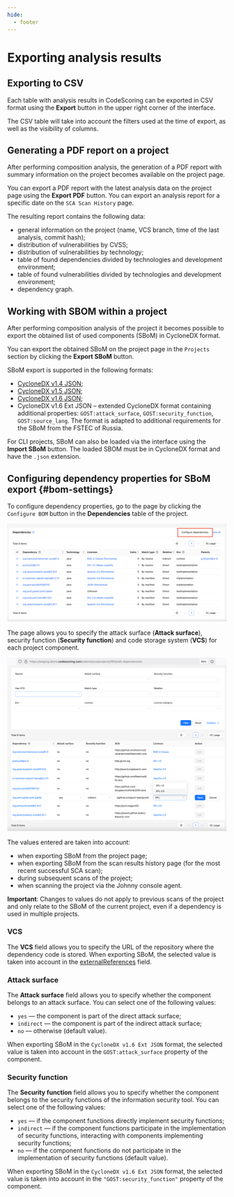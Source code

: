 ```yaml
---
hide:
  - footer
---
```

# Exporting analysis results

## Exporting to CSV

Each table with analysis results in CodeScoring can be exported in CSV format using the **Export** button in the upper right corner of the interface.

The CSV table will take into account the filters used at the time of export, as well as the visibility of columns.

## Generating a PDF report on a project

After performing composition analysis, the generation of a PDF report with summary information on the project becomes available on the project page.

You can export a PDF report with the latest analysis data on the project page using the **Export PDF** button. You can export an analysis report for a specific date on the `SCA Scan History` page.

The resulting report contains the following data:

- general information on the project (name, VCS branch, time of the last analysis, commit hash);
- distribution of vulnerabilities by CVSS;
- distribution of vulnerabilities by technology;
- table of found dependencies divided by technologies and development environment;
- table of found vulnerabilities divided by technologies and development environment;
- dependency graph.

## Working with SBOM within a project

After performing composition analysis of the project it becomes possible to export the obtained list of used components (SBoM) in CycloneDX format.

You can export the obtained SBoM on the project page in the `Projects` section by clicking the **Export SBoM** button.

SBoM export is supported in the following formats:

- [CycloneDX v1.4 JSON](https://cyclonedx.org/docs/1.4/json/);
- [CycloneDX v1.5 JSON](https://cyclonedx.org/docs/1.5/json/);
- [CycloneDX v1.6 JSON](https://cyclonedx.org/docs/1.6/json/);
- CycloneDX v1.6 Ext JSON – extended CycloneDX format containing additional properties: `GOST:attack_surface`, `GOST:security_function`, `GOST:source_lang`. The format is adapted to additional requirements for the SBoM from the FSTEC of Russia.

For CLI projects, SBoM can also be loaded via the interface using the **Import SBoM** button. The loaded SBOM must be in CycloneDX format and have the `.json` extension.

## Configuring dependency properties for SBoM export {#bom-settings}

To configure dependency properties, go to the page by clicking the `Configure BOM` button in the **Dependencies** table of the project.

![Dependencies settings button](/assets/img/dependencies_settings_button.png)

The page allows you to specify the attack surface (**Attack surface**), security function (**Security function**) and code storage system (**VCS**) for each project component.

![Dependencies settings](/assets/img/dependencies_settings.png)

The values entered are taken into account:

- when exporting SBoM from the project page;
- when exporting SBoM from the scan results history page (for the most recent successful SCA scan);
- during subsequent scans of the project;
- when scanning the project via the Johnny console agent.

**Important**: Changes to values do not apply to previous scans of the project and only relate to the SBoM of the current project, even if a dependency is used in multiple projects.

### VCS

The **VCS** field allows you to specify the URL of the repository where the dependency code is stored. When exporting SBoM, the selected value is taken into account in the [externalReferences](https://cyclonedx.org/docs/1.6/json/#components_items_externalReferences) field.

### Attack surface

The **Attack surface** field allows you to specify whether the component belongs to an attack surface. You can select one of the following values:

- `yes` — the component is part of the direct attack surface;
- `indirect` — the component is part of the indirect attack surface;
- `no` — otherwise (default value).

When exporting SBoM in the `CycloneDX v1.6 Ext JSON` format, the selected value is taken into account in the `GOST:attack_surface` property of the component.

### Security function

The **Security function** field allows you to specify whether the component belongs to the security functions of the information security tool. You can select one of the following values:

- `yes` — if the component functions directly implement security functions;
- `indirect` — if the component functions participate in the implementation of security functions, interacting with components implementing security functions;
- `no` — if the component functions do not participate in the implementation of security functions (default value).

When exporting SBoM in the `CycloneDX v1.6 Ext JSON` format, the selected value is taken into account in the `"GOST:security_function"` property of the component.